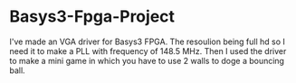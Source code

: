 # Basys3-Fpga-Project
I've made an VGA driver for Basys3 FPGA. The resoulion being full hd so I need it to make a PLL with frequency of 148.5 MHz. Then I used the driver to make a mini game in which you have to use 2 walls to doge a bouncing ball. 

